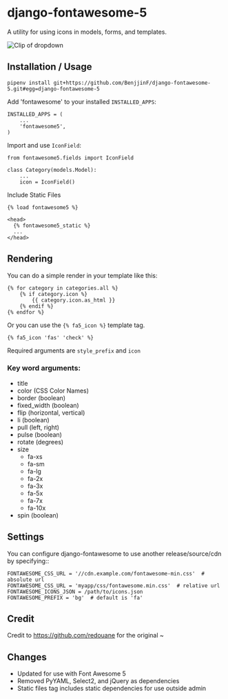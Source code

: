 # django-fontawesome-5

A utility for using icons in models, forms, and templates.

![Clip of dropdown](https://github.com/BenjjinF/django-fontawesome/blob/master/docs/images/django-fontawesome-5.gif)

## Installation / Usage

    pipenv install git+https://github.com/BenjjinF/django-fontawesome-5.git#egg=django-fontawesome-5

Add 'fontawesome' to your installed `INSTALLED_APPS`:

    INSTALLED_APPS = (
        ...
        'fontawesome5',
    )


Import and use `IconField`:
    
    from fontawesome5.fields import IconField

    class Category(models.Model):
        ...
        icon = IconField()


Include Static Files

    {% load fontawesome5 %}

    <head>
      {% fontawesome5_static %} 
      ...
    </head>

## Rendering

You can do a simple render  in your template like this:
    
    {% for category in categories.all %}
        {% if category.icon %}
            {{ category.icon.as_html }}
        {% endif %}
    {% endfor %}

Or you can use the `{% fa5_icon %}` template tag.

    {% fa5_icon 'fas' 'check' %}

Required arguments are `style_prefix` and `icon`

### Key word arguments:
  - title
  - color (CSS Color Names)
  - border (boolean)
  - fixed_width (boolean)
  - flip (horizontal, vertical)
  - li (boolean)
  - pull (left, right)
  - pulse (boolean)
  - rotate (degrees)
  - size 
     - fa-xs
     - fa-sm
     - fa-lg
     - fa-2x
     - fa-3x
     - fa-5x
     - fa-7x
     - fa-10x
  - spin (boolean)
  
## Settings

You can configure django-fontawesome to use another release/source/cdn by specifying::

    FONTAWESOME_CSS_URL = '//cdn.example.com/fontawesome-min.css'  # absolute url
    FONTAWESOME_CSS_URL = 'myapp/css/fontawesome.min.css'  # relative url
    FONTAWESOME_ICONS_JSON = /path/to/icons.json
    FONTAWESOME_PREFIX = 'bg'  # default is 'fa'

## Credit

Credit to https://github.com/redouane for the original ~

## Changes
 - Updated for use with Font Awesome 5
 - Removed PyYAML, Select2, and jQuery as dependencies
 - Static files tag includes static dependencies for use outside admin
